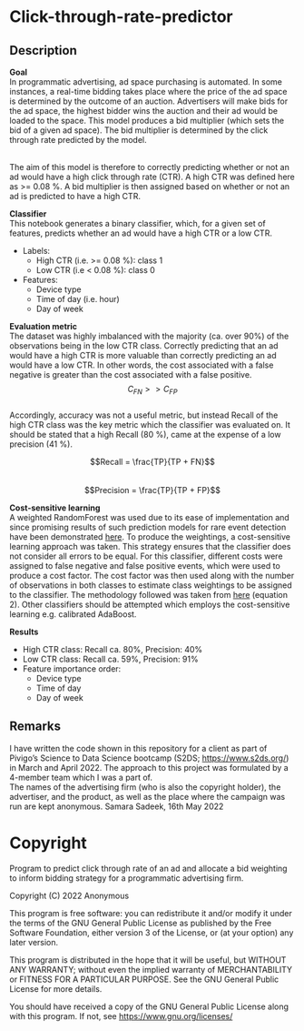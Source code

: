 # Click-through-rate-predictor

## Description

**Goal**
<br> In programmatic advertising, ad space purchasing is automated. In some instances, a real-time bidding takes place where the price of the ad space is determined by the outcome of an auction. Advertisers will make bids for the ad space, the highest bidder wins the auction and their ad would be loaded to the space. This model produces a bid multiplier (which sets the bid of a given ad space). The bid multiplier is determined by the click through rate predicted by the model. 

<br> The aim of this model is therefore to correctly predicting whether or not an ad would have a high click through rate (CTR). A high CTR was defined here as >= 0.08 %. A bid multiplier is then assigned based on whether or not an ad is predicted to have a high CTR.
<br>

**Classifier**
<br> This notebook generates a binary classifier, which, for a given set of features, predicts whether an ad would have a high CTR or a low CTR. 
  - Labels: 
      - High CTR (i.e. >= 0.08 %): class 1
      - Low CTR (i.e < 0.08 %): class 0
  - Features:
      - Device type
      - Time of day (i.e. hour)
      - Day of week

**Evaluation metric** 
<br> The dataset was highly imbalanced with the majority (ca. over 90%) of the observations being in the low CTR class. Correctly predicting that an ad would have a high CTR is more valuable than correctly predicting an ad would have a low CTR. In other words, the cost associated with a false negative is greater than the cost associated with a false positive. 
$$C_{FN} >>  C_{FP}$$
<br> Accordingly, accuracy was not a useful metric, but instead  Recall of the high CTR class was the key metric which the classifier was evaluated on. It should be stated that a high Recall (80 %), came at the expense of a low precision (41 %). 

$$Recall = \frac{TP}{TP + FN}$$   
$$Precision = \frac{TP}{TP + FP}$$

**Cost-sensitive learning**
<br> A weighted RandomForest was used due to its ease of implementation and since promising results of such prediction models for rare event detection have been demonstrated [here](https://www.sciencedirect.com/science/article/pii/S235291482100174X#bib40). To produce the weightings, a cost-sensitive learning approach was taken. This strategy ensures that the classifier does not consider all errors to be equal. For this classifier, different costs were assigned to false negative and false positive events, which were used to produce a cost factor. The cost factor was then used along with the number of observations in both classes to estimate class weightings to be assigned to the classifier. The methodology followed was taken from [here](https://link.springer.com/article/10.1007/s10994-016-5572-x#citeas) (equation 2). Other classifiers should be attempted which employs the cost-sensitive learning e.g. calibrated AdaBoost.

**Results**
- High CTR class: Recall ca. 80%, Precision: 40%
- Low CTR class: Recall ca. 59%, Precision: 91%
- Feature importance order: 
    - Device type 
    - Time of day
    - Day of week


## Remarks
I have written the code shown in this repository for a client as part of Pivigo’s Science to Data Science bootcamp (S2DS; https://www.s2ds.org/) in March and April 2022. The approach to this project was formulated by a 4-member team which I was a part of.   
The names of the advertising firm (who is also the copyright holder), the advertiser, and the product, as well as the place where the campaign was run are kept anonymous.
Samara Sadeek, 16th May 2022

# Copyright
Program to predict click through rate of an ad and allocate a bid weighting to inform bidding strategy for a programmatic advertising firm.

Copyright (C) 2022  Anonymous

This program is free software: you can redistribute it and/or modify it under the terms of the GNU General Public License as published by the Free Software Foundation, either version 3 of the License, or (at your option) any later version.

This program is distributed in the hope that it will be useful, but WITHOUT ANY WARRANTY; without even the implied warranty of MERCHANTABILITY or FITNESS FOR A PARTICULAR PURPOSE.  See the GNU General Public License for more details.

You should have received a copy of the GNU General Public License along with this program.  If not, see <https://www.gnu.org/licenses/>
